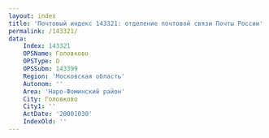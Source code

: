 ```yaml
---
layout: index
title: 'Почтовый индекс 143321: отделение почтовой связи Почты России'
permalink: /143321/
data:
    Index: 143321
    OPSName: Головково
    OPSType: О
    OPSSubm: 143399
    Region: 'Московская область'
    Autonom: ''
    Area: 'Наро-Фоминский район'
    City: Головково
    City1: ''
    ActDate: '20001030'
    IndexOld: ''
---
```

